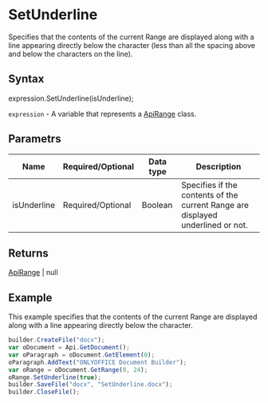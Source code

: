 # SetUnderline

Specifies that the contents of the current Range are displayed along with a line appearing directly below the character (less than all the spacing above and below the characters on the line).

## Syntax

expression.SetUnderline(isUnderline);

`expression` - A variable that represents a [ApiRange](../ApiRange.md) class.

## Parametrs

| **Name** | **Required/Optional** | **Data type** | **Description** |
| ------------- | ------------- | ------------- | ------------- |
| isUnderline | Required/Optional | Boolean | Specifies if the contents of the current Range are displayed underlined or not. |

## Returns

[ApiRange](../ApiRange.md) &#124; null

## Example

This example specifies that the contents of the current Range are displayed along with a line appearing directly below the character.

```javascript
builder.CreateFile("docx");
var oDocument = Api.GetDocument();
var oParagraph = oDocument.GetElement(0);
oParagraph.AddText("ONLYOFFICE Document Builder");
var oRange = oDocument.GetRange(0, 24);
oRange.SetUnderline(true);
builder.SaveFile("docx", "SetUnderline.docx");
builder.CloseFile();
```